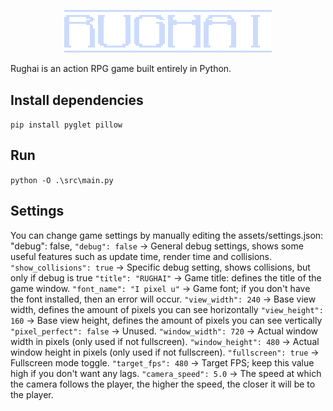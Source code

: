 <p align="center" width="100%">
    <img width="66%" style="image-rendering:pixelated" src="/assets/sprites/menus/main/title.png"> 
</p>
Rughai is an action RPG game built entirely in Python.

## Install dependencies
`pip install pyglet pillow`

## Run
`python -O .\src\main.py`

## Settings
You can change game settings by manually editing the assets/settings.json:    "debug": false,
`"debug": false` -> General debug settings, shows some useful features such as update time, render time and collisions.
`"show_collisions": true` -> Specific debug setting, shows collisions, but only if debug is true
`"title": "RUGHAI"` -> Game title: defines the title of the game window.
`"font_name": "I pixel u"` -> Game font; if you don't have the font installed, then an error will occur.
`"view_width": 240` -> Base view width, defines the amount of pixels you can see horizontally
`"view_height": 160` -> Base view height, defines the amount of pixels you can see vertically
`"pixel_perfect": false` -> Unused.
`"window_width": 720` -> Actual window width in pixels (only used if not fullscreen).
`"window_height": 480` -> Actual window height in pixels (only used if not fullscreen).
`"fullscreen": true` -> Fullscreen mode toggle.
`"target_fps": 480` -> Target FPS; keep this value high if you don't want any lags.
`"camera_speed": 5.0` -> The speed at which the camera follows the player, the higher the speed, the closer it will be to the player.